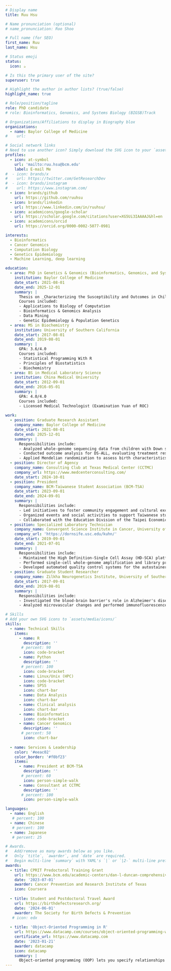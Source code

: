 ```yaml
---
# Display name
title: Ruu Hsu

# Name pronunciation (optional)
# name_pronunciation: Roo Shoo

# Full name (for SEO)
first_name: Ruu
last_name: Hsu

# Status emoji
status:
  icon: ☕️

# Is this the primary user of the site?
superuser: true

# Highlight the author in author lists? (true/false)
highlight_name: true

# Role/position/tagline
role: PhD candidate 
# role: Bioinformatics, Genomics, and Systems Biology (BIGSB)Track

# Organizations/Affiliations to display in Biography blox
organizations:
  - name: Baylor College of Medicine
#    url: 

# Social network links
# Need to use another icon? Simply download the SVG icon to your `assets/media/icons/` folder.
profiles:
  - icon: at-symbol
    url: 'mailto:ruu.hsu@bcm.edu'
    label: E-mail Me
#  - icon: brands/x
#    url: https://twitter.com/GetResearchDev
#  - icon: brands/instagram
#    url: https://www.instagram.com/
  - icon: brands/github
    url: https://github.com/ruuhsu
  - icon: brands/linkedin
    url: https://www.linkedin.com/in/ruuhsu/
  - icon: academicons/google-scholar
    url: https://scholar.google.com/citations?user=XG5Ui3IAAAAJ&hl=en
  - icon: academicons/orcid
    url: https://orcid.org/0000-0002-5077-0981

interests:
  - Bioinformatics
  - Cancer Genomics
  - Computation Biology
  - Genetics Epidemiology
  - Machine Learning, deep learning

education:
  - area: PhD in Genetics & Genomics (Bioinformatics, Genomics, and Systems Biology Track)
    institution: Baylor College of Medicine
    date_start: 2021-08-01
    date_end: 2025-12-01
    summary: |
      Thesis on _Characterizing the Susceptibility and Outcomes in Children with Down Syndrome-Associated Acute Lymphoblastic Leukemia._ Supervised by [Prof Philip Lupo].
      Courses included:
      - Applications to Biology of Computation
      - Bioinformatics & Genomics Analysis
      - Data Mining
      - Genetic Epidemiology & Population Genetics
  - area: MS in Biochemistry
    institution: University of Southern California
    date_start: 2017-08-01
    date_end: 2019-08-01
    summary: |
      GPA: 3.6/4.0
      Courses included:
      - Statistical Programming With R
      - Principles of Biostatistics
      - Biochemistry
  - area: BS in Medical Laboratory Science
    institution: China Medical University
    date_start: 2012-09-01
    date_end: 2016-05-01
    summary: |
      GPA: 4.0/4.0
      Courses included:
      - Licensed Medical Technologist (Examination Yuan of ROC)
      
work:
  - position: Graduate Research Assistant
    company_name: Baylor College of Medicine
    date_start: 2021-08-01
    date_end: 2025-12-01
    summary: |
      Responsibilities include:
      - Analyzed whole-genome sequencing data from children with Down syndrome (DS) who developed acute lymphoblastic leukemia (ALL) and compared them with DS controls to assess the impact of single nucleotide variants (SNVs) and structural variants (SVs) on ALL susceptibility and subtypes.
      - Conducted outcome analysis for DS-ALL, evaluating treatment response, infectious toxicity, and survival based on demographic, clinical, and genomic factors.
      - Applied Mendelian randomization to assess birth characteristics' influence (e.g., birth weight) on ALL risk in DS children.
  - position: Director of Agency
    company_name: Consulting Club at Texas Medical Center (CCTMC)
    company_url: https://www.medcenterconsulting.com/
    date_start: 2024-10-01
  - position: President
    company_name: BCM-Taiwanese Student Association (BCM-TSA)
    date_start: 2023-09-01
    date_end: 2024-09-01
    summary: |
      Responsibilities include:
      - Led initiatives to foster community engagement and cultural exchange among Taiwanese students and the broader BCM community.
      - Organized events and social activities to support Taiwanese student well-being and academic success.
      - Collaborated with the Education Division of the Taipei Economic and Cultural Office in Houston to advocate for the needs of international students.
  - position: Specialized Laboratory Technician
    company_name: Convergent Science Institute in Cancer, University of Southern California
    company_url: 'https://dornsife.usc.edu/kuhn/'
    date_start: 2019-09-01
    date_end: 2021-07-01
    summary: |
      Responsibilities include:
      - Maintained the High Definition-Single Cell Assay (HD-SCA) platform, processing human blood samples to analyze circulating tumor cells (CTCs) across cancer types.
      - Performed single-cell whole-genome amplification and library preparation for copy number variation and targeted sequencing.
      - Developed automated quality control systems for the autostainer using Python and SQL.
  - position: Graduate Student Researcher
    company_name: Zilkha Neurogenetics Institute, University of Southern California
    date_start: 2017-09-01
    date_end: 2019-08-01
    summary: |
      Responsibilities include:
      - Investigated the blood-brain barrier's role in Alzheimer's disease by developing immunohistochemistry protocols and automated biomarker analysis.
      - Analyzed microvascular changes and performed immunofluorescence staining on brain samples from mouse models.

# Skills
# Add your own SVG icons to `assets/media/icons/`
skills:
  - name: Technical Skills
    items:
      - name: R
        description: ''
       # percent: 90
        icon: code-bracket
      - name: Python
        description: ''
       # percent: 100
        icon: code-bracket
      - name: Linux/Unix (HPC)
        icon: code-bracket
      - name: SPSS
        icon: chart-bar
      - name: Data Analysis
        icon: chart-bar
      - name: Clinical analysis
        icon: chart-bar
      - name: Bioinformatics
        icon: code-bracket
      - name: Cancer Genomics
        description: ''
       # percent: 50
        icon: chart-bar
        
  - name: Services & Leadership
    color: '#eeac02'
    color_border: '#f0bf23'
    items:
      - name: President at BCM-TSA
        description: ''
       # percent: 60
        icon: person-simple-walk
      - name: Consultant at CCTMC
        description: ''
       # percent: 100
        icon: person-simple-walk

languages:
  - name: English
   # percent: 100
  - name: Chinese
   # percent: 100
  - name: Japanese
   # percent: 25

# Awards.
#   Add/remove as many awards below as you like.
#   Only `title`, `awarder`, and `date` are required.
#   Begin multi-line `summary` with YAML's `|` or `|2-` multi-line prefix and indent 2 spaces below.
awards:
  - title: CPRIT Predoctoral Training Grant
    url: https://www.bcm.edu/academic-centers/dan-l-duncan-comprehensive-cancer-center/education/cprit-training-program
    date: '2023-07-01'
    awarder: Cancer Prevention and Research Institute of Texas
    icon: Coursera
    
  - title: Student and Postdoctoral Travel Award
    url: https://birthdefectsresearch.org/
    date: '2024-06-01'
    awarder: The Society for Birth Defects & Prevention
   # icon: edx
  
  - title: 'Object-Oriented Programming in R'
    url: https://www.datacamp.com/courses/object-oriented-programming-with-s3-and-r6-in-r
    certificate_url: https://www.datacamp.com
    date: '2023-01-21'
    awarder: datacamp
    icon: datacamp
    summary: |
      Object-oriented programming (OOP) lets you specify relationships between functions and the objects that they can act on, helping you manage complexity in your code. This is an intermediate level course, providing an introduction to OOP, using the S3 and R6 systems. S3 is a great day-to-day R programming tool that simplifies some of the functions that you write. R6 is especially useful for industry-specific analyses, working with web APIs, and building GUIs.
---
```

